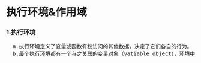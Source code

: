 <h1>执行环境&作用域</h1>
<h3>1.执行环境</h3>
<pre>
  a.执行环境定义了变量或函数有权访问的其他数据，决定了它们各自的行为。
  b.最个执行环境都有一个与之关联的变量对象（vatiable object），环境中定义的所有变量和函数都保存在这个对象中，编写代码无法访问，解析器处理数据可访问
</pre>
